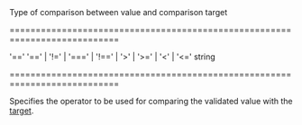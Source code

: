 <!--**
/*-------------------------------------------
    Auto-generated file. Do not modify.
-------------------------------------------

**-->
<!--d-->Type of comparison between value and comparison target<!--/d-->
===========================================================================
<!--default-->'=='<!--/default-->
<!--acceptValues-->'==' | '!=' | '===' | '!==' | '>' | '>=' | '<' | '<='<!--/acceptValues-->
<!--type-->string<!--/type-->
===========================================================================

<!--shortDescription-->
Specifies the operator to be used for comparing the validated value with the [target](/Documentation/ApiReference/UI_Widgets/dxValidator/Validation_Rules/CompareRule/#comparisonTarget).
<!--/shortDescription-->

<!--fullDescription-->

<!--/fullDescription-->
